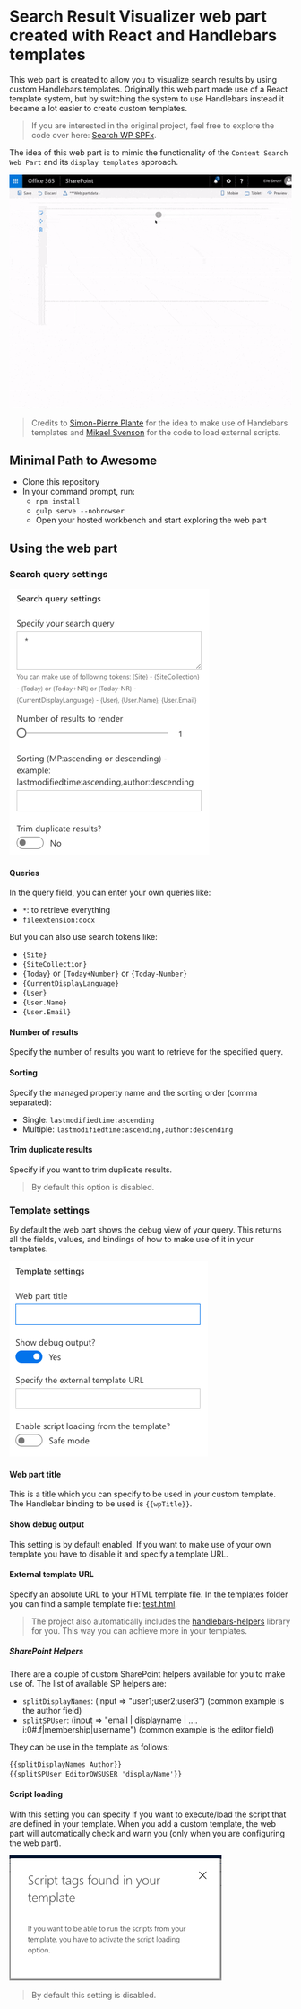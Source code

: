 # Search Result Visualizer web part created with React and Handlebars templates

This web part is created to allow you to visualize search results by using custom Handlebars templates. Originally this web part made use of a React template system, but by switching the system to use Handlebars instead it became a lot easier to create custom templates.

> If you are interested in the original project, feel free to explore the code over here: [Search WP SPFx](https://github.com/estruyf/Search-WP-SPFx).

The idea of this web part is to mimic the functionality of the `Content Search Web Part` and its `display templates` approach.

![Search visualizer result](./assets/wp-example.gif)

> Credits to [Simon-Pierre Plante](https://github.com/spplante) for the idea to make use of Handebars templates and [Mikael Svenson](https://twitter.com/mikaelsvenson) for the code to load external scripts. 

## Minimal Path to Awesome

- Clone this repository
- In your command prompt, run:
    - `npm install`
    - `gulp serve --nobrowser`
    - Open your hosted workbench and start exploring the web part

## Using the web part

### Search query settings

![Search query settings](./assets/search-query.png)

#### Queries

In the query field, you can enter your own queries like:
- `*`: to retrieve everything
- `fileextension:docx`

But you can also use search tokens like:
- `{Site}`
- `{SiteCollection}`
- `{Today}` or `{Today+Number}` or `{Today-Number}`
- `{CurrentDisplayLanguage}`
- `{User}`
- `{User.Name}`
- `{User.Email}`

#### Number of results

Specify the number of results you want to retrieve for the specified query.

#### Sorting

Specify the managed property name and the sorting order (comma separated):
- Single: `lastmodifiedtime:ascending`
- Multiple: `lastmodifiedtime:ascending,author:descending`

#### Trim duplicate results

Specify if you want to trim duplicate results.

> By default this option is disabled.

### Template settings

By default the web part shows the debug view of your query. This returns all the fields, values, and bindings of how to make use of it in your templates.

![Template settings](./assets/template-settings.png)

#### Web part title

This is a title which you can specify to be used in your custom template. The Handlebar binding to be used is `{{wpTitle}}`.

#### Show debug output

This setting is by default enabled. If you want to make use of your own template you have to disable it and specify a template URL.

#### External template URL

Specify an absolute URL to your HTML template file. In the templates folder you can find a sample template file: [test.html](./templates/test.html).

> The project also automatically includes the [handlebars-helpers](https://github.com/helpers/handlebars-helpers) library for you. This way you can achieve more in your templates.

##### SharePoint Helpers

There are a couple of custom SharePoint helpers available for you to make use of. The list of available SP helpers are:
- `splitDisplayNames`: (input => "user1;user2;user3") (common example is the author field)
- `splitSPUser`: (input => "email | displayname | .... i:0#.f|membership|username") (common example is the editor field)

They can be use in the template as follows:
```html
{{splitDisplayNames Author}}
{{splitSPUser EditorOWSUSER 'displayName'}}
```

#### Script loading

With this setting you can specify if you want to execute/load the script that are defined in your template. When you add a custom template, the web part will automatically check and warn you (only when you are configuring the web part).

![Script loading warning](./assets/script-loading.png)

> By default this setting is disabled.
